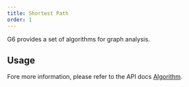 ```yaml
---
title: Shortest Path
order: 1
---
```


G6 provides a set of algorithms for graph analysis.

## Usage

Fore more information, please refer to the API docs [Algorithm](/zh/docs/api/Algorithm).
